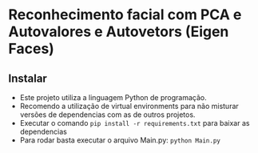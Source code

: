# Reconhecimento facial com PCA e Autovalores e Autovetors (Eigen Faces)

## Instalar
* Este projeto utiliza a linguagem Python de programação.
* Recomendo a utilização de virtual environments para não misturar versões de dependencias com as de outros projetos.
* Executar o comando `pip install -r requirements.txt` para baixar as dependencias
* Para rodar basta executar o arquivo Main.py: `python Main.py`
